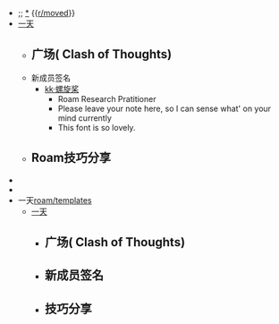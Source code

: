 - ;; [*](((-G0hKwSVW))) {{[r/moved](r/moved.md)}}
- [一天](一天.md)
    - 广场( Clash of Thoughts)
        - 
    - 新成员签名
        - [kk·螺旋桨](kk·螺旋桨.md)
            - Roam Research Pratitioner
            - Please leave your note here, so I can sense what' on your mind currently
            - This font is so lovely.
    - Roam技巧分享
        - 
- 
- 
- 一天[roam/templates](roam/templates.md)
    - [一天](一天.md)
        - 广场( Clash of Thoughts)
            - 
        - 新成员签名
            - 
        - 技巧分享
            - 
